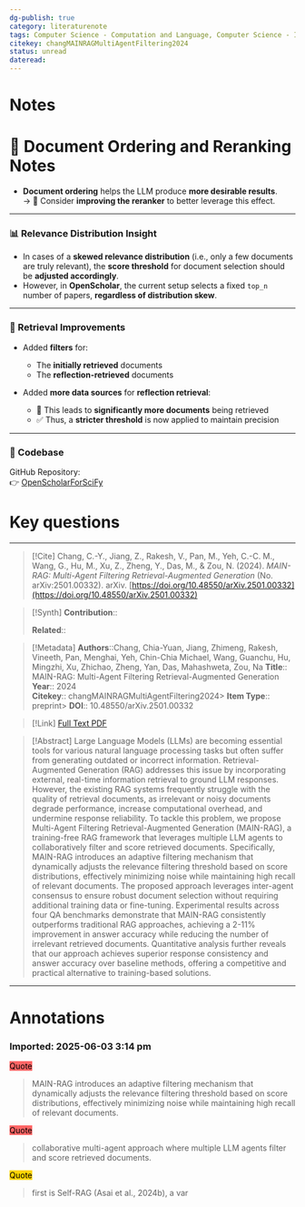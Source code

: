 ```yaml
---
dg-publish: true
category: literaturenote
tags: Computer Science - Computation and Language, Computer Science - Information Retrieval
citekey: changMAINRAGMultiAgentFiltering2024
status: unread
dateread:
---
```

# Notes

# 📄 Document Ordering and Reranking Notes

- **Document ordering** helps the LLM produce **more desirable results**.  
  → 📌 Consider **improving the reranker** to better leverage this effect.

---

### 📊 Relevance Distribution Insight

- In cases of a **skewed relevance distribution** (i.e., only a few documents are truly relevant), the **score threshold** for document selection should be **adjusted accordingly**.
- However, in **OpenScholar**, the current setup selects a fixed `top_n` number of papers, **regardless of distribution skew**.

---

### 🧪 Retrieval Improvements

- Added **filters** for:
  - The **initially retrieved** documents
  - The **reflection-retrieved** documents

- Added **more data sources** for **reflection retrieval**:
  - 🧠 This leads to **significantly more documents** being retrieved
  - ✅ Thus, a **stricter threshold** is now applied to maintain precision

---

### 🔗 Codebase

GitHub Repository:  
👉 [OpenScholarForSciFy](https://github.com/ryanchen0327/OpenScholarForSciFy)


# Key questions



---
> [!Cite]
> Chang, C.-Y., Jiang, Z., Rakesh, V., Pan, M., Yeh, C.-C. M., Wang, G., Hu, M., Xu, Z., Zheng, Y., Das, M., & Zou, N. (2024). _MAIN-RAG: Multi-Agent Filtering Retrieval-Augmented Generation_ (No. arXiv:2501.00332). arXiv. [https://doi.org/10.48550/arXiv.2501.00332](https://doi.org/10.48550/arXiv.2501.00332)

> [!Synth]
> **Contribution**::  
>   
> **Related**:: 

> [!Metadata]
> **Authors**::Chang, Chia-Yuan, Jiang, Zhimeng, Rakesh, Vineeth, Pan, Menghai, Yeh, Chin-Chia Michael, Wang, Guanchu, Hu, Mingzhi, Xu, Zhichao, Zheng, Yan, Das, Mahashweta, Zou, Na
> **Title**:: MAIN-RAG: Multi-Agent Filtering Retrieval-Augmented Generation  
> **Year**:: 2024  
> **Citekey**:: changMAINRAGMultiAgentFiltering2024> **Item Type**:: preprint> **DOI**:: 10.48550/arXiv.2501.00332

> [!Link]
> [Full Text PDF](file:///Users/ryanchen/Zotero/storage/7XSJL482/Chang%20等%20-%202024%20-%20MAIN-RAG%20Multi-Agent%20Filtering%20Retrieval-Augmented%20Generation.pdf)

> [!Abstract]
> Large Language Models (LLMs) are becoming essential tools for various natural language processing tasks but often suffer from generating outdated or incorrect information. Retrieval-Augmented Generation (RAG) addresses this issue by incorporating external, real-time information retrieval to ground LLM responses. However, the existing RAG systems frequently struggle with the quality of retrieval documents, as irrelevant or noisy documents degrade performance, increase computational overhead, and undermine response reliability. To tackle this problem, we propose Multi-Agent Filtering Retrieval-Augmented Generation (MAIN-RAG), a training-free RAG framework that leverages multiple LLM agents to collaboratively filter and score retrieved documents. Specifically, MAIN-RAG introduces an adaptive filtering mechanism that dynamically adjusts the relevance filtering threshold based on score distributions, effectively minimizing noise while maintaining high recall of relevant documents. The proposed approach leverages inter-agent consensus to ensure robust document selection without requiring additional training data or fine-tuning. Experimental results across four QA benchmarks demonstrate that MAIN-RAG consistently outperforms traditional RAG approaches, achieving a 2-11% improvement in answer accuracy while reducing the number of irrelevant retrieved documents. Quantitative analysis further reveals that our approach achieves superior response consistency and answer accuracy over baseline methods, offering a competitive and practical alternative to training-based solutions.
---

# Annotations

### Imported: 2025-06-03 3:14 pm


<mark style="background-color: #ff6666">Quote</mark>  
> MAIN-RAG introduces an adaptive filtering mechanism that dynamically adjusts the relevance filtering threshold based on score distributions, effectively minimizing noise while maintaining high recall of relevant documents.


<mark style="background-color: #ff6666">Quote</mark>  
> collaborative multi-agent approach where multiple LLM agents filter and score retrieved documents.





<mark style="background-color: #ffd400">Quote</mark>  
> first is Self-RAG (Asai et al., 2024b), a var




